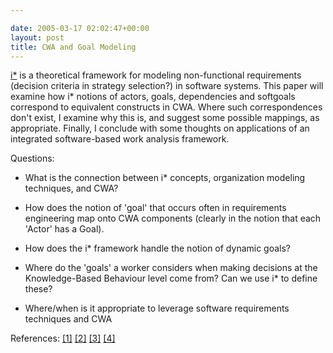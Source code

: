 ```yaml
---

date: 2005-03-17 02:02:47+00:00
layout: post
title: CWA and Goal Modeling
---
```


[i*](http://www.cs.toronto.edu/km/istar) is a theoretical framework for modeling non-functional requirements (decision criteria in strategy selection?) in software systems.  This paper will examine how i* notions of actors, goals, dependencies and softgoals correspond to equivalent constructs in CWA.  Where such correspondences don't exist, I examine why this is, and suggest some possible mappings, as appropriate.  Finally, I conclude with some thoughts on applications of an integrated software-based work analysis framework.

Questions:


	
  * What is the connection between i* concepts, organization modeling techniques, and CWA?
	
  * How does the notion of 'goal' that occurs often in requirements engineering map onto CWA components (clearly in the notion that each 'Actor' has a Goal).
	
  * How does the i* framework handle the notion of dynamic goals?
	
  * Where do the 'goals' a worker considers when making decisions at the Knowledge-Based Behaviour level come from?  Can we use i* to define these?
  * Where/when is it appropriate to leverage software requirements techniques and CWA



References:
[[1]](http://www.citeulike.org/user/neilernst/article/130465)
[[2]](http://www.citeulike.org/user/neilernst/article/130463)
[[3]](http://www.citeulike.org/user/neilernst/article/130461)
[[4]](http://www.citeulike.org/user/neilernst/article/130458)
